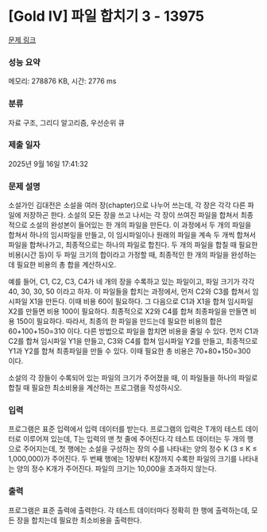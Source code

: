 # [Gold IV] 파일 합치기 3 - 13975 

[문제 링크](https://www.acmicpc.net/problem/13975) 

### 성능 요약

메모리: 278876 KB, 시간: 2776 ms

### 분류

자료 구조, 그리디 알고리즘, 우선순위 큐

### 제출 일자

2025년 9월 16일 17:41:32

### 문제 설명

<p>소설가인 김대전은 소설을 여러 장(chapter)으로 나누어 쓰는데, 각 장은 각각 다른 파일에 저장하곤 한다. 소설의 모든 장을 쓰고 나서는 각 장이 쓰여진 파일을 합쳐서 최종적으로 소설의 완성본이 들어있는 한 개의 파일을 만든다. 이 과정에서 두 개의 파일을 합쳐서 하나의 임시파일을 만들고, 이 임시파일이나 원래의 파일을 계속 두 개씩 합쳐서 파일을 합쳐나가고, 최종적으로는 하나의 파일로 합친다. 두 개의 파일을 합칠 때 필요한 비용(시간 등)이 두 파일 크기의 합이라고 가정할 때, 최종적인 한 개의 파일을 완성하는데 필요한 비용의 총 합을 계산하시오.</p>

<p>예를 들어, C1, C2, C3, C4가 네 개의 장을 수록하고 있는 파일이고, 파일 크기가 각각 40, 30, 30, 50 이라고 하자. 이 파일들을 합치는 과정에서, 먼저 C2와 C3를 합쳐서 임시파일 X1을 만든다. 이때 비용 60이 필요하다. 그 다음으로 C1과 X1을 합쳐 임시파일 X2를 만들면 비용 100이 필요하다. 최종적으로 X2와 C4를 합쳐 최종파일을 만들면 비용 150이 필요하다. 따라서, 최종의 한 파일을 만드는데 필요한 비용의 합은 60+100+150=310 이다. 다른 방법으로 파일을 합치면 비용을 줄일 수 있다. 먼저 C1과 C2를 합쳐 임시파일 Y1을 만들고, C3와 C4를 합쳐 임시파일 Y2를 만들고, 최종적으로 Y1과 Y2를 합쳐 최종파일을 만들 수 있다. 이때 필요한 총 비용은 70+80+150=300 이다.</p>

<p>소설의 각 장들이 수록되어 있는 파일의 크기가 주어졌을 때, 이 파일들을 하나의 파일로 합칠 때 필요한 최소비용을 계산하는 프로그램을 작성하시오.</p>

### 입력 

 <p>프로그램은 표준 입력에서 입력 데이터를 받는다. 프로그램의 입력은 T개의 테스트 데이터로 이루어져 있는데, T는 입력의 맨 첫 줄에 주어진다.각 테스트 데이터는 두 개의 행으로 주어지는데, 첫 행에는 소설을 구성하는 장의 수를 나타내는 양의 정수 K (3 ≤ K ≤ 1,000,000)가 주어진다. 두 번째 행에는 1장부터 K장까지 수록한 파일의 크기를 나타내는 양의 정수 K개가 주어진다. 파일의 크기는 10,000을 초과하지 않는다.</p>

### 출력 

 <p>프로그램은 표준 출력에 출력한다. 각 테스트 데이터마다 정확히 한 행에 출력하는데, 모든 장을 합치는데 필요한 최소비용을 출력한다.</p>

